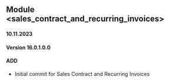 ## Module <sales_contract_and_recurring_invoices>
#### 10.11.2023
#### Version 16.0.1.0.0
#### ADD
- Initial commit for Sales Contract and Recurring Invoices
